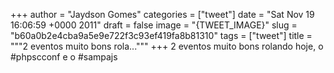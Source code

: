 
+++
author = "Jaydson Gomes"
categories = ["tweet"]
date = "Sat Nov 19 16:06:59 +0000 2011"
draft = false
image = "{TWEET_IMAGE}"
slug = "b60a0b2e4cba9a5e9e722f3c93ef419fa8b81310"
tags = ["tweet"]
title = """2 eventos muito bons rola..."""
+++
2 eventos muito bons rolando hoje, o #phpscconf e o #sampajs
